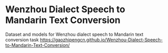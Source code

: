 # Wenzhou Dialect Speech to Mandarin Text Conversion
Dataset and models for Wenzhou dialect speech to Mandarin text conversion task
https://gaozhipengcn.github.io/Wenzhou-Dialect-Speech-to-Mandarin-Text-Conversion/

